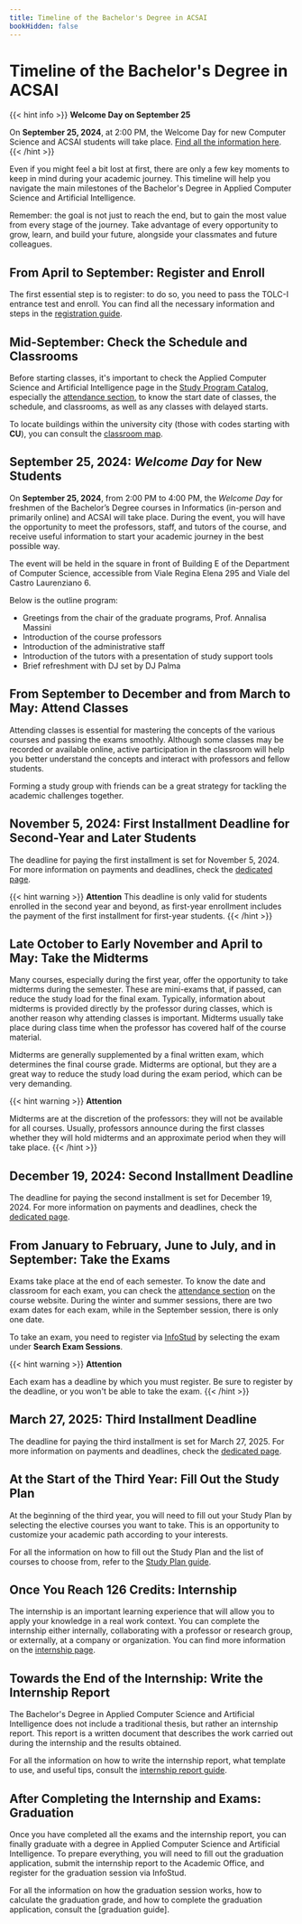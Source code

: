 ```yaml
---
title: Timeline of the Bachelor's Degree in ACSAI
bookHidden: false
---
```

# Timeline of the Bachelor's Degree in ACSAI

{{< hint info >}}
<i class="fa-solid fa-circle-info" style="color: #74C0FC;"></i> **Welcome Day on September 25**

On **September 25, 2024**, at 2:00 PM, the Welcome Day for new Computer Science and ACSAI students will take place. [Find all the information here](#september-25-2024-welcome-day-for-new-students).
{{< /hint >}}

Even if you might feel a bit lost at first, there are only a few key moments to keep in mind during your academic journey. This timeline will help you navigate the main milestones of the Bachelor's Degree in Applied Computer Science and Artificial Intelligence.

Remember: the goal is not just to reach the end, but to gain the most value from every stage of the journey. Take advantage of every opportunity to grow, learn, and build your future, alongside your classmates and future colleagues.

## **From April to September**: Register and Enroll
The first essential step is to register: to do so, you need to pass the TOLC-I entrance test and enroll. You can find all the necessary information and steps in the [registration guide](/30786/info/freshmen/how-to-enroll/).

## **Mid-September**: Check the Schedule and Classrooms
Before starting classes, it's important to check the Applied Computer Science and Artificial Intelligence page in the [Study Program Catalog](https://www.corsidilaurea.uniroma1.it/en/corso/2024/30786/home), especially the [attendance section](https://www.corsidilaurea.uniroma1.it/en/corso/2024/30786/programmazione), to know the start date of classes, the schedule, and classrooms, as well as any classes with delayed starts.

To locate buildings within the university city (those with codes starting with **CU**), you can consult the [classroom map](https://www.corsidilaurea.uniroma1.it/sites/default/files/mappa_aule_ateneo.pdf_0.pdf).

## **September 25, 2024**: *Welcome Day* for New Students
On **September 25, 2024**, from 2:00 PM to 4:00 PM, the *Welcome Day* for freshmen of the Bachelor’s Degree courses in Informatics (in-person and primarily online) and ACSAI will take place. During the event, you will have the opportunity to meet the professors, staff, and tutors of the course, and receive useful information to start your academic journey in the best possible way.

The event will be held in the square in front of Building E of the Department of Computer Science, accessible from Viale Regina Elena 295 and Viale del Castro Laurenziano 6.

Below is the outline program:
- Greetings from the chair of the graduate programs, Prof. Annalisa Massini
- Introduction of the course professors
- Introduction of the administrative staff
- Introduction of the tutors with a presentation of study support tools
- Brief refreshment with DJ set by DJ Palma

## **From September to December and from March to May**: Attend Classes
Attending classes is essential for mastering the concepts of the various courses and passing the exams smoothly. Although some classes may be recorded or available online, active participation in the classroom will help you better understand the concepts and interact with professors and fellow students.

Forming a study group with friends can be a great strategy for tackling the academic challenges together.

## **November 5, 2024**: First Installment Deadline for Second-Year and Later Students
The deadline for paying the first installment is set for November 5, 2024. For more information on payments and deadlines, check the [dedicated page](https://www.uniroma1.it/en/pagina/tuition-fees-and-benefits).

{{< hint warning >}}
<i class="fa-solid fa-triangle-exclamation" style="color: #FFD43B;"></i>  **Attention**
This deadline is only valid for students enrolled in the second year and beyond, as first-year enrollment includes the payment of the first installment for first-year students.
{{< /hint >}}

## **Late October to Early November and April to May**: Take the Midterms
Many courses, especially during the first year, offer the opportunity to take midterms during the semester. These are mini-exams that, if passed, can reduce the study load for the final exam. Typically, information about midterms is provided directly by the professor during classes, which is another reason why attending classes is important. Midterms usually take place during class time when the professor has covered half of the course material.

Midterms are generally supplemented by a final written exam, which determines the final course grade. Midterms are optional, but they are a great way to reduce the study load during the exam period, which can be very demanding.

{{< hint warning >}}
<i class="fa-solid fa-triangle-exclamation" style="color: #FFD43B;"></i>  **Attention**

Midterms are at the discretion of the professors: they will not be available for all courses. Usually, professors announce during the first classes whether they will hold midterms and an approximate period when they will take place.
{{< /hint >}}

## **December 19, 2024**: Second Installment Deadline
The deadline for paying the second installment is set for December 19, 2024. For more information on payments and deadlines, check the [dedicated page](https://www.uniroma1.it/en/pagina/tuition-fees-and-benefits).

## **From January to February, June to July, and in September**: Take the Exams
Exams take place at the end of each semester. To know the date and classroom for each exam, you can check the [attendance section](https://www.corsidilaurea.uniroma1.it/en/corso/2024/30786/programmazione) on the course website. During the winter and summer sessions, there are two exam dates for each exam, while in the September session, there is only one date.

To take an exam, you need to register via [InfoStud](https://www.studenti.uniroma1.it/phoenix/index.html#/) by selecting the exam under **Search Exam Sessions**.

{{< hint warning >}}
<i class="fa-solid fa-triangle-exclamation" style="color: #FFD43B;"></i>  **Attention**

Each exam has a deadline by which you must register. Be sure to register by the deadline, or you won't be able to take the exam.
{{< /hint >}}

## **March 27, 2025**: Third Installment Deadline
The deadline for paying the third installment is set for March 27, 2025. For more information on payments and deadlines, check the [dedicated page](https://www.uniroma1.it/en/pagina/tuition-fees-and-benefits).

## **At the Start of the Third Year**: Fill Out the Study Plan
At the beginning of the third year, you will need to fill out your Study Plan by selecting the elective courses you want to take. This is an opportunity to customize your academic path according to your interests.

For all the information on how to fill out the Study Plan and the list of courses to choose from, refer to the [Study Plan guide](/30786/info/third-year/study-plan/).

## **Once You Reach 126 Credits**: Internship
The internship is an important learning experience that will allow you to apply your knowledge in a real work context. You can complete the internship either internally, collaborating with a professor or research group, or externally, at a company or organization. You can find more information on the [internship page](/30786/info/third-year/internship/).

## **Towards the End of the Internship**: Write the Internship Report
The Bachelor's Degree in Applied Computer Science and Artificial Intelligence does not include a traditional thesis, but rather an internship report. This report is a written document that describes the work carried out during the internship and the results obtained.

For all the information on how to write the internship report, what template to use, and useful tips, consult the [internship report guide](/30786/info/third-year/internship/#how-to-write-an-internship-report).

## **After Completing the Internship and Exams**: Graduation
Once you have completed all the exams and the internship report, you can finally graduate with a degree in Applied Computer Science and Artificial Intelligence. To prepare everything, you will need to fill out the graduation application, submit the internship report to the Academic Office, and register for the graduation session via InfoStud.

For all the information on how the graduation session works, how to calculate the graduation grade, and how to complete the graduation application, consult the [graduation guide].
